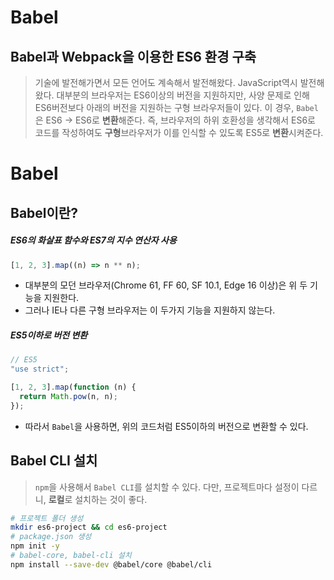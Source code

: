 # Babel

## Babel과 Webpack을 이용한 ES6 환경 구축

> 기술에 발전해가면서 모든 언어도 계속해서 발전해왔다.
> JavaScript역시 발전해왔다.
> 대부분의 브라우저는 ES6이상의 버전을 지원하지만, 사양 문제로 인해 ES6버전보다 아래의 버전을 지원하는 구형 브라우저들이 있다.
> 이 경우, `Babel`은 ES6 -> ES6로 **변환**해준다.
> 즉, 브라우저의 하위 호환성을 생각해서 ES6로 코드를 작성하여도 **구형**브라우저가 이를 인식할 수 있도록 ES5로 **변환**시켜준다.

# Babel

## Babel이란?

##### ES6의 화살표 함수와 ES7의 지수 연산자 사용

```jsx
[1, 2, 3].map((n) => n ** n);
```

- 대부분의 모던 브라우저(Chrome 61, FF 60, SF 10.1, Edge 16 이상)은 위 두 기능을 지원한다.
- 그러나 IE나 다른 구형 브라우저는 이 두가지 기능을 지원하지 않는다.

##### ES5이하로 버전 변환

```jsx
// ES5
"use strict";

[1, 2, 3].map(function (n) {
  return Math.pow(n, n);
});
```

- 따라서 `Babel`을 사용하면, 위의 코드처럼 ES5이하의 버전으로 변환할 수 있다.

## Babel CLI 설치

> `npm`을 사용해서 `Babel CLI`를 설치할 수 있다.
> 다만, 프로젝트마다 설정이 다르니, **로컬**로 설치하는 것이 좋다.

```sh
# 프로젝트 폴더 생성
mkdir es6-project && cd es6-project
# package.json 생성
npm init -y
# babel-core, babel-cli 설치
npm install --save-dev @babel/core @babel/cli
```

